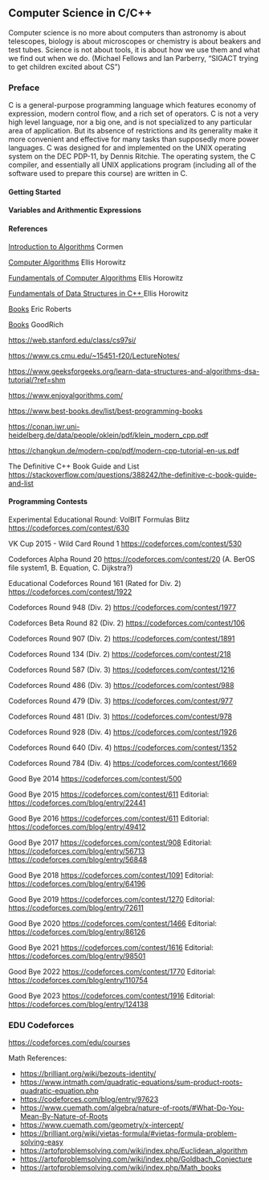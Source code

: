## Computer Science in C/C++

Computer science is no more about
computers than astronomy is about
telescopes, biology is about microscopes or
chemistry is about beakers and test tubes.
Science is not about tools, it is about
how we use them and what we find out
when we do. (Michael Fellows and Ian Parberry,
“SIGACT trying to get children excited about CS”)


### Preface

C is a general-purpose programming language which features economy 
of expression, modern control flow, and a rich set of operators. C is 
not a very high level language, nor a big one, and is not specialized to any 
particular area of application. But its absence of restrictions and its
generality make it more convenient and effective for many tasks than
supposedly more power languages. C was designed for and implemented on the
UNIX operating system on the DEC PDP-11, by Dennis Ritchie. The operating
system, the C compiler, and essentially all UNIX applications program (including
all of the software used to prepare this course) are written in C.

#### Getting Started

#### Variables and Arithmentic Expressions

#### References

[Introduction to Algorithms](https://canvas.projekti.info/ebooks/Introduction_to_algorithms_3rd_edition.pdf) Cormen

[Computer Algorithms](https://www.amazon.com/Ellis-Horowitz/dp/0929306414?ref_=ast_author_dp) Ellis Horowitz

[Fundamentals of Computer Algorithms](https://www.amazon.com/dp/B01FGIRFCG?ref_=ast_author_dp) Ellis Horowitz

[Fundamentals of Data Structures in C++ ](https://www.amazon.com/dp/B01FIZZFU6?ref_=ast_author_dp) Ellis Horowitz

[Books](https://cs.stanford.edu/people/eroberts/books/index.html) Eric Roberts

[Books](https://canvas.projekti.info/ebooks/Algorithm%20Design%20and%20Applications%5bA4%5d.pdf) GoodRich

https://web.stanford.edu/class/cs97si/

https://www.cs.cmu.edu/~15451-f20/LectureNotes/

https://www.geeksforgeeks.org/learn-data-structures-and-algorithms-dsa-tutorial/?ref=shm

https://www.enjoyalgorithms.com/

https://www.best-books.dev/list/best-programming-books

https://conan.iwr.uni-heidelberg.de/data/people/oklein/pdf/klein_modern_cpp.pdf

https://changkun.de/modern-cpp/pdf/modern-cpp-tutorial-en-us.pdf

The Definitive C++ Book Guide and List https://stackoverflow.com/questions/388242/the-definitive-c-book-guide-and-list


#### Programming Contests

Experimental Educational Round: VolBIT Formulas Blitz https://codeforces.com/contest/630

VK Cup 2015 - Wild Card Round 1 https://codeforces.com/contest/530

Codeforces Alpha Round 20 https://codeforces.com/contest/20 (A. BerOS file system1, B. Equation, C. Dijkstra?)

Educational Codeforces Round 161 (Rated for Div. 2) https://codeforces.com/contest/1922

Codeforces Round 948 (Div. 2) https://codeforces.com/contest/1977

Codeforces Beta Round 82 (Div. 2) https://codeforces.com/contest/106

Codeforces Round 907 (Div. 2) https://codeforces.com/contest/1891

Codeforces Round 134 (Div. 2) https://codeforces.com/contest/218

Codeforces Round 587 (Div. 3) https://codeforces.com/contest/1216

Codeforces Round 486 (Div. 3) https://codeforces.com/contest/988

Codeforces Round 479 (Div. 3) https://codeforces.com/contest/977

Codeforces Round 481 (Div. 3) https://codeforces.com/contest/978

Codeforces Round 928 (Div. 4) https://codeforces.com/contest/1926

Codeforces Round 640 (Div. 4) https://codeforces.com/contest/1352

Codeforces Round 784 (Div. 4) https://codeforces.com/contest/1669

Good Bye 2014 https://codeforces.com/contest/500

Good Bye 2015 https://codeforces.com/contest/611 Editorial: https://codeforces.com/blog/entry/22441

Good Bye 2016 https://codeforces.com/contest/611 Editorial: https://codeforces.com/blog/entry/49412

Good Bye 2017 https://codeforces.com/contest/908 Editorial: https://codeforces.com/blog/entry/56713 https://codeforces.com/blog/entry/56848

Good Bye 2018 https://codeforces.com/contest/1091 Editorial: https://codeforces.com/blog/entry/64196

Good Bye 2019 https://codeforces.com/contest/1270 Editorial: https://codeforces.com/blog/entry/72611
                                                  
Good Bye 2020 https://codeforces.com/contest/1466 Editorial: https://codeforces.com/blog/entry/86126

Good Bye 2021 https://codeforces.com/contest/1616  Editorial: https://codeforces.com/blog/entry/98501

Good Bye 2022 https://codeforces.com/contest/1770 Editorial: https://codeforces.com/blog/entry/110754

Good Bye 2023 https://codeforces.com/contest/1916 Editorial: https://codeforces.com/blog/entry/124138 

### EDU Codeforces
https://codeforces.com/edu/courses

Math References:

* https://brilliant.org/wiki/bezouts-identity/
* https://www.intmath.com/quadratic-equations/sum-product-roots-quadratic-equation.php
* https://codeforces.com/blog/entry/97623
* https://www.cuemath.com/algebra/nature-of-roots/#What-Do-You-Mean-By-Nature-of-Roots
* https://www.cuemath.com/geometry/x-intercept/
* https://brilliant.org/wiki/vietas-formula/#vietas-formula-problem-solving-easy
* https://artofproblemsolving.com/wiki/index.php/Euclidean_algorithm
* https://artofproblemsolving.com/wiki/index.php/Goldbach_Conjecture
* https://artofproblemsolving.com/wiki/index.php/Math_books
